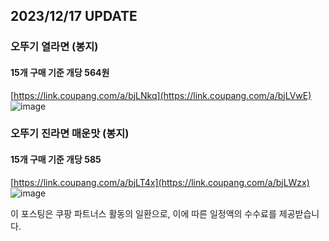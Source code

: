 ## 2023/12/17 UPDATE
### 오뚜기 열라면 (봉지)  
#### 15개 구매 기준 개당 564원
[https://link.coupang.com/a/bjLNkq](https://link.coupang.com/a/bjLVwE)
![image](https://github.com/Chocolate-Fudge/food/assets/67302252/951460b2-4494-4ced-9b72-62728be8931f)
<br>
### 오뚜기 진라면 매운맛 (봉지)
#### 15개 구매 기준 개당 585
[https://link.coupang.com/a/bjLT4x](https://link.coupang.com/a/bjLWzx)
![image](https://github.com/Chocolate-Fudge/food/assets/67302252/55b2c880-28a0-4ea8-bfe6-b363049abdf5)




















이 포스팅은 쿠팡 파트너스 활동의 일환으로, 이에 따른 일정액의 수수료를 제공받습니다.
